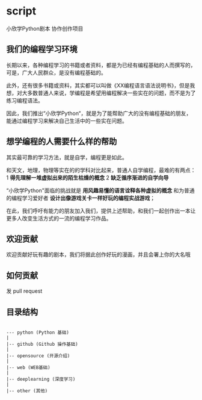 # script

小欣学Python剧本 协作创作项目


## 我们的编程学习环境

长期以来，各种编程学习的书籍或者资料，都是为已经有编程基础的人而撰写的，可是，广大人民群众，是没有编程基础的。

此外，还有很多书籍或资料，其实都可以叫做《XX编程语言语法说明书》，但是我想，对大多数普通人来说，学编程是希望用编程解决一些实在的问题，而不是为了练习编程语法。

因此，我们推出“小欣学Python“，就是为了能帮助广大的没有编程基础的朋友，能通过编程学习来解决自己生活中的一些实在问题。


## 想学编程的人需要什么样的帮助

其实最可靠的学习方法，就是自学，编程更是如此。

和天文，地理，物理等实在的的学科对比起来，普通人自学编程，最难的有两点： 1 **得先理解一堆虚拟出来的陌生枯燥的概念** 2 **缺乏循序渐进的自学向导**

“小欣学Python"面临的挑战就是 **用风趣易懂的语言诠释各种虚拟的概念** 和为普通的编程学习爱好者 **设计出像游戏关卡一样好玩的编程实战游戏**；

在此，我们呼吁有能力的朋友加入我们，提供上述帮助，和我们一起创作出一本让更多人改变生活方式的一流的编程学习作品。

## 欢迎贡献

欢迎贡献好玩有趣的剧本，我们将据此创作好玩的漫画，并且会署上你的大名哦

## 如何贡献

发 pull request

## 目录结构
```

--- python (Python 基础)
|
|-- github (Github 操作基础)
|
|-- opensource (开源介绍)
|
|-- web (WEB基础)
|
|-- deeplearning (深度学习)
|
|-- other (其他)

```
